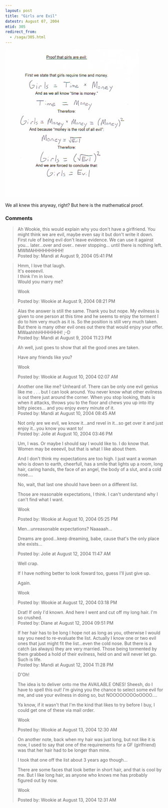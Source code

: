 ```yaml
---
layout: post
title: "Girls are Evil"
datestr: August 07, 2004
mtid: 305
redirect_from:
  - /saga/305.html
---
```

<img alt="GirlsEvil.jpg" src="/pics/GirlsEvil.jpg" width="426" height="469" border="0" />

We all knew this anyway, right?  But here is the mathematical proof.

### Comments

<blockquote>
Ah Wookie, this would explain why you don't have a girlfriend.  You might think we are evil, maybe even say it but don't write it down. First rule of being evil don't leave evidence. We can use it against you... later...over and over.. never stopping... until there is nothing left.  MWMAHHHHHHHHH! 
<div class="comment-meta">Posted by: Mandi at August  9, 2004 05:41 PM</div> </blockquote>

<blockquote>
Hmm, I love that laugh.<br />
It's eeeeevil.<br />
I think I'm in love.<br />
Would you marry me?

Wook
<div class="comment-meta">Posted by: Wookie at August  9, 2004 08:21 PM</div> </blockquote>

<blockquote>
Alas the answer is still the same.  Thank you but nope. My evilness is given to one person at this time and he seems to enjoy the torment I do to him very much as it is. So the position is still very much taken.  But there is many other evil ones out there that would enjoy your offer.  MWaahhhHHHHHHH! ;-D
<div class="comment-meta">Posted by: Mandi at August  9, 2004 11:23 PM</div> </blockquote>

<blockquote>
Ah well, just goes to show that all the good ones are taken. 

Have any friends like you?

Wook
<div class="comment-meta">Posted by: Wookie at August 10, 2004 02:07 AM</div> </blockquote>

<blockquote>
Another one like me? Unheard of. There can be only one evil genius like me . . . but I can look around. You never know what other evilness is out there just around the corner.  When you stop looking, thats is when it attacks, throws you to the floor and chews you up into itty bitty pieces... and you enjoy every minute of it. 
<div class="comment-meta">Posted by: Mandi at August 10, 2004 08:45 AM</div> </blockquote>

<blockquote>
Not only are we evil, we know it...and revel in it...so get over it and just enjoy it...you know you want to!
<div class="comment-meta">Posted by: Jolie at August 10, 2004 03:46 PM</div> </blockquote>

<blockquote>
Um, I was.  Or maybe I should say I would like to.  I do know that.  Women may be eeeevil, but that is what I like about them.

And I don't think my expectations are too high.  I just want a woman who is down to earth, cheerfull, has a smile that lights up a room, long hair, caring hands, the face of an angel, the body of a slut, and a cold nose....

No, wait, that last one should have been on a different list.

Those are reasonable expectations, I think.  I can't understand why I can't find what I want.

Wook
<div class="comment-meta">Posted by: Wookie at August 10, 2004 05:25 PM</div> </blockquote>

<blockquote>
Men...unreasonable expectations?  Naaaaah...

Dreams are good...keep dreaming, babe, cause that's the only place she exists...
<div class="comment-meta">Posted by: Jolie at August 12, 2004 11:47 AM</div> </blockquote>

<blockquote>
Well crap.

If I have nothing better to look foward too, guess I'll just give up.

Again.

Wook
<div class="comment-meta">Posted by: Wookie at August 12, 2004 03:18 PM</div> </blockquote>

<blockquote>
Drat! If only I'd known. And here I went and cut off my long hair. I'm so crushed.
<div class="comment-meta">Posted by: Diane at August 12, 2004 09:51 PM</div> </blockquote>

<blockquote>
If her hair has to be long I hope not as long as you, otherwise I would say you need to re-evaluate the list.  Actually I know one or two evil ones that just might fit the list...even the cold nose.  But there is a catch (as always) they are very married.  Those being tormented by them grabbed a hold of their evilness, held on and will never let go. Such is life. 
<div class="comment-meta">Posted by: Mandi at August 12, 2004 11:28 PM</div> </blockquote>

<blockquote>
D'Oh!

The idea is to deliver onto me the AVAILABLE ONES!  Sheesh, do I have to spell this out!  I'm giving you the chance to select some evil for me, and use your evilness in doing so, but NOOOOOOOOoOOOO....

Ya know, if it wasn't that I'm the kind that likes to try before I buy, I could get one of these via mail order.

Wook
<div class="comment-meta">Posted by: Wookie at August 13, 2004 12:30 AM</div> </blockquote>

<blockquote>
On another note, back when my hair was just long, but not like it is now, I used to say that one of the requirements for a GF (girlfriend) was that her hair had to be longer than mine.

I took that one off the list about 3 years ago though...

There are some faces that look better in short hair, and that is cool by me.  But I like long hair, as anyone who knows me has probably figured out by now.

Wook
<div class="comment-meta">Posted by: Wookie at August 13, 2004 12:31 AM</div> </blockquote>

